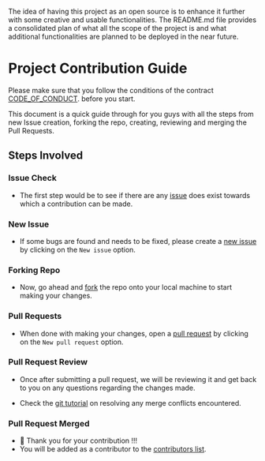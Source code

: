 The idea of having this project as an open source is to enhance it further with some creative and usable functionalities. The README.md file provides a consolidated plan of what all the scope of the project is and what additional functionalities are planned to be deployed in the near future.

# Project Contribution Guide

Please make sure that you follow the conditions of the contract [CODE_OF_CONDUCT](https://github.com/JohnDamilola/FlashCards/blob/main/CODE_OF_CONDUCT.md). before you start.

This document is a quick guide through for you guys with all the steps from  new Issue creation, forking the repo, creating, reviewing and merging the Pull Requests.

## Steps Involved

### Issue Check
- The first step would be to see if there are any [issue](https://github.com/JohnDamilola/FlashCards/issues) does exist towards which a contribution can be made.

### New Issue
- If some bugs are found and needs to be fixed, please create a [new issue](https://github.com/JohnDamilola/FlashCards/issues) by clicking on the `New issue` option.

### Forking  Repo
- Now, go ahead and [fork](https://docs.github.com/en/get-started/quickstart/fork-a-repo#fork-an-example-repository) the repo onto your local machine to start making your changes.

### Pull Requests
- When done with making your changes, open a [pull request](https://github.com/JohnDamilola/FlashCards/pulls) by clicking on the `New pull request` option.

### Pull Request Review
- Once after submitting a pull request, we will be reviewing it and get back to you on any questions regarding the changes made.

- Check the [git tutorial](https://lab.github.com/githubtraining/managing-merge-conflicts) on resolving any merge conflicts encountered.

### Pull Request Merged
- 🎉 Thank you for your contribution !!!
- You will be added as a contributor to the [contributors list](https://github.com/JohnDamilola/FlashCards/graphs/contributors).
